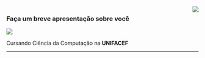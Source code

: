 <img align='right' src="https://github-readme-stats.vercel.app/api?username=luchamas&show_icons=true&title_color=783c00&text_color=af552e&icon_color=783c00&bg_color=f8efd4&cache_seconds=2300">

### Faça um breve apresentação sobre você

<img src="https://img.shields.io/static/v1?label=Overview&message=Luchamas&color=f8efd4&style=for-the-badge&logo=GitHub">

<p>

Cursando Ciência da Computação na **UNIFACEF**<br/>




</p>
<hr>
